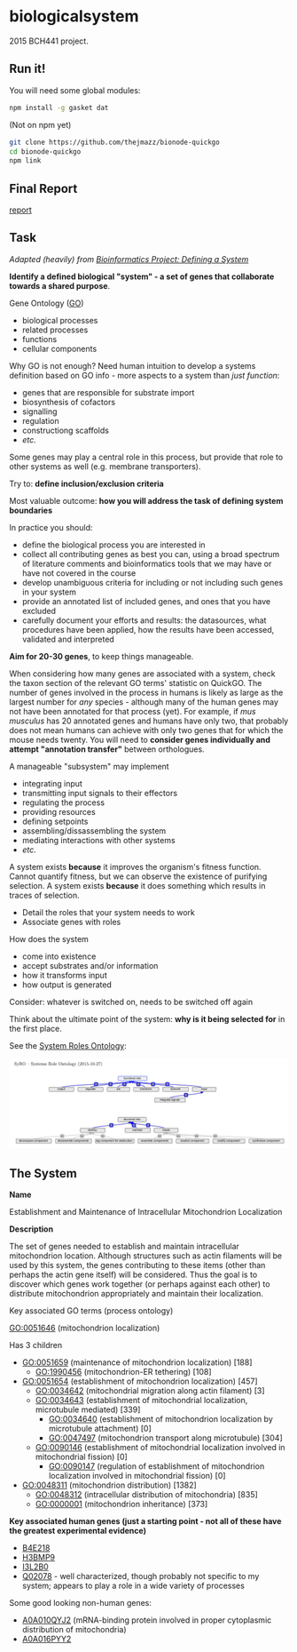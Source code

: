 # biologicalsystem

2015 BCH441 project.

## Run it!

You will need some global modules:

```bash
npm install -g gasket dat
```

(Not on npm yet)
```bash
git clone https://github.com/thejmazz/bionode-quickgo
cd bionode-quickgo
npm link
```

## Final Report

[report]

[report]: https://github.com/thejmazz/biologicalsystem/raw/master/report/bch441-project.pdf

## Task

*Adapted (heavily) from [Bioinformatics Project: Defining a System][project-page]*

[project-page]: http://steipe.biochemistry.utoronto.ca/abc/index.php/BIO_project#Second_stage:_Compiling_a_list_of_genes_.2812_marks_max..29

**Identify a defined biological "system" - a set of genes that collaborate
towards a shared purpose**.

Gene Ontology ([GO][GO])
* biological processes
* related processes
* functions
* cellular components

[GO]: http://geneontology.org/

Why GO is not enough? Need human intuition to develop a systems definition
based on GO info - more aspects to a system than *just function*:
* genes that are responsible for substrate import
* biosynthesis of cofactors
* signalling
* regulation
* constructiong scaffolds
* *etc.*

Some genes may play a central role in this process, but provide that role to
other systems as well (e.g. membrane transporters).

Try to: **define inclusion/exclusion criteria**

Most valuable outcome: **how you will address the task of defining system
boundaries**

In practice you should:
* define the biological process you are interested in
* collect all contributing genes as best you can, using a broad spectrum of
  literature comments and bioinformatics tools that we may have or have not
  covered in the course
* develop unambiguous criteria for including or not including such genes in your
  system
* provide an annotated list of included genes, and ones that you have excluded
* carefully document your efforts and results: the datasources, what procedures
  have been applied, how the results have been accessed, validated and
  interpreted

**Aim for 20-30 genes**, to keep things manageable.

When considering how many genes are associated with a system, check the taxon
section of the relevant GO terms' statistic on QuickGO. The number of genes
involved in the process in humans is likely as large as the largest number for
*any* species - although many of the human genes may not have been annotated for
that process (yet). For example, if *mus musculus* has 20 annotated genes and
humans have only two, that probably does not mean humans can achieve with only
two genes that for which the mouse needs twenty. You will need to **consider
genes individually and attempt "annotation transfer"** between orthologues.

A manageable "subsystem" may implement
* integrating input
* transmitting input signals to their effectors
* regulating the process
* providing resources
* defining setpoints
* assembling/dissassembling the system
* mediating interactions with other systems
* *etc.*

A system exists **because** it improves the organism's fitness function. Cannot
quantify fitness, but we can observe the existence of purifying selection. A
system exists **because** it does something which results in traces of
selection.

* Detail the roles that your system needs to work
* Associate genes with roles

How does the system
* come into existence
* accept substrates and/or information
* how it transforms input
* how output is generated

Consider: whatever is switched on, needs to be switched off again

Think about the ultimate point of the system: **why is it being selected for**
in the first place.

See the [System Roles Ontology][SyRO]:

![System Roles Ontology Diagram](img/SyRO-2015-10-27.jpg)

[SyRO]: https://github.com/hyginn/SyRO

## The System

**Name**

Establishment and Maintenance of Intracellular Mitochondrion Localization

**Description**

The set of genes needed to establish and maintain intracellular mitochondrion
location. Although structures such as actin filaments will be used by this
system, the genes contributing to these items (other than perhaps the actin gene
itself) will be considered. Thus the goal is to discover which genes work
together (or perhaps against each other) to distribute mitochondrion
appropriately and maintain their localization.

Key associated GO terms (process ontology)

[GO:0051646][GO:0051646] (mitochondrion localization)

Has 3 children

* [GO:0051659][GO:0051659] (maintenance of mitochondrion localization) [188]
  * [GO:1990456][GO:1990456] (mitochondrion-ER tethering) [108]
* [GO:0051654][GO:0051654] (establishment of mitochondrion localization) [457]
  * [GO:0034642][GO:0034642] (mitochondrial migration along actin filament) [3]
  * [GO:0034643][GO:0034643] (establishment of mitochondrial localization, microtubule mediated) [339]
    * [GO:0034640][GO:0034640] (establishment of mitochondrion localization by microtubule attachment) [0]
    * [GO:0047497][GO:0047497] (mitochondrion transport along microtubule) [304]
  * [GO:0090146][GO:0090146] (establishment of mitochondrial localization involved in mitochondrial fission) [0]
    * [GO:0090147][GO:0090147] (regulation of establishment of mitochondrion localization involved in mitochondrial fission) [0]
* [GO:0048311][GO:0048311] (mitochondrion distribution) [1382]
  * [GO:0048312][GO:0048312] (intracellular distribution of mitochondria) [835]
  * [GO:0000001][GO:0000001] (mitochondrion inheritance) [373]

[GO:0051646]: http://www.ebi.ac.uk/QuickGO/GTerm?id=GO:0051646
[GO:0051659]: http://www.ebi.ac.uk/QuickGO/GTerm?id=GO:0051659
[GO:1990456]: http://www.ebi.ac.uk/QuickGO/GTerm?id=GO:1990456
[GO:0051654]: http://www.ebi.ac.uk/QuickGO/GTerm?id=GO:0051654
[GO:1990456]: http://www.ebi.ac.uk/QuickGO/GTerm?id=GO:1990456
[GO:0034642]: http://www.ebi.ac.uk/QuickGO/GTerm?id=GO:0034642
[GO:0034643]: http://www.ebi.ac.uk/QuickGO/GTerm?id=GO:0034643
[GO:0034640]: http://www.ebi.ac.uk/QuickGO/GTerm?id=GO:0034640
[GO:0047497]: http://www.ebi.ac.uk/QuickGO/GTerm?id=GO:0047497
[GO:0090146]: http://www.ebi.ac.uk/QuickGO/GTerm?id=GO:0090146
[GO:0090147]: http://www.ebi.ac.uk/QuickGO/GTerm?id=GO:0090147
[GO:0048311]: http://www.ebi.ac.uk/QuickGO/GTerm?id=GO:0048311
[GO:0048312]: http://www.ebi.ac.uk/QuickGO/GTerm?id=GO:0048312
[GO:0000001]: http://www.ebi.ac.uk/QuickGO/GTerm?id=GO:0000001


**Key associated human genes (just a starting point - not all of these have the greatest experimental evidence)**
  * [B4E218][B4E218]
  * [H3BMP9][H3BMP9]
  * [I3L2B0][I3L2B0]
  * [Q02078][Q02078] - well characterized, though probably not specific to my system; appears to play a role in a wide variety of processes

[B4E218]: http://www.uniprot.org/uniprot/B4E218
[H3BMP9]: http://www.uniprot.org/uniprot/H3BMP9
[I3L2B0]: http://www.uniprot.org/uniprot/I3L2B0
[Q02078]: http://www.uniprot.org/uniprot/Q02078

Some good looking non-human genes:
* [A0A010QYJ2][A0A010QYJ2] (mRNA-binding protein involved in proper cytoplasmic distribution of mitochondria)
* [A0A016PYY2][A0A016PYY2]

[A0A010QYJ2]: http://www.uniprot.org/uniprot/A0A010QYJ2
[A0A016PYY2]: http://www.uniprot.org/uniprot/A0A016PYY2
